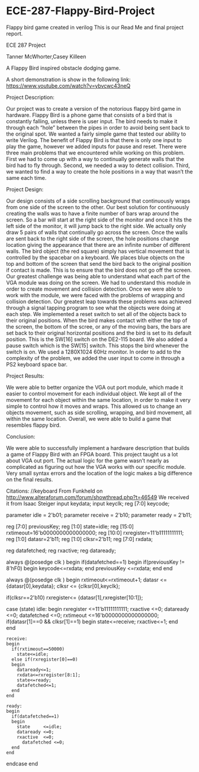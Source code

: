 # ECE-287-Flappy-Bird-Project
Flappy bird game created in verilog
This is our Read Me and final project report.

ECE 287 Project

Tanner McWhorter,Casey Killeen

A Flappy Bird inspired obstacle dodging game.

A short demonstration is show in the following link:
https://www.youtube.com/watch?v=ybvcwc43neQ

Project Description:

Our project was to create a version of the notorious flappy bird game in hardware. Flappy Bird is a phone game that consists of a bird that is constantly falling, unless there is user input. The bird needs to make it through each “hole” between the pipes in order to avoid being sent back to the original spot. We wanted a fairly simple game that tested our ability to write Verilog. The benefit of Flappy Bird is that there is only one input to play the game, however we added inputs for pause and reset. There were three main problems that we encountered while working on this problem. First we had to come up with a way to continually generate walls that the bird had to fly through. Second, we needed a way to detect collision. Third, we wanted to find a way to create the hole positions in a way that wasn’t the same each time. 

Project Design:

Our design consists of a side scrolling background that continuously wraps from one side of the screen to the other. Our best solution for continuously creating the walls was to have a finite number of bars wrap around the screen. So a bar will start at the right side of the monitor and once it hits the left side of the monitor, it will jump back to the right side. We actually only draw 5 pairs of walls that continually go across the screen. Once the walls are sent back to the right side of the screen, the hole positions change location giving the appearance that there are an infinite  number of different walls. The bird object (the red square) simply has vertical movement that is controlled by the spacebar on a keyboard. We places blue objects on the top and bottom of the screen that send the bird back to the original position if contact is made. This is to ensure that the bird does not go off the screen. Our greatest challenge was being able to understand what each part of the VGA module was doing on the screen. We had to understand this module in order to create movement and collision detection.  Once we were able to work with the module, we were faced with the problems of wrapping and collision detection. Our greatest leap towards these problems was achieved through a signal tapping program to see what the objects were doing at each step. We implemented a reset switch to set all of the objects back to their original positions. When the bird makes contact with either the top of the screen, the bottom of the scree, or any of the moving bars, the bars are set back to their original horizontal positions and the bird is set to its default position. This is the SW[16] switch on the DE2-115 board. We also added a pause switch which is the SW[15] switch. This stops the bird whenever the switch is on. We used a 1280X1024 60Hz monitor. In order to add to the complexity of the problem, we added the user input to come in through a PS2 keyboard space bar.

Project Results:

We were able to better organize the VGA out port module, which made it easier to control movement for each individual object. We kept all of the movement for each object within the same location, in order to make it very simple to control how it moves and wraps.
This allowed us to change an objects movement, such as side scrolling, wrapping, and bird movement, all within the same location. Overall, we were able to build a game that resembles flappy bird.

Conclusion:

We were able to successfully implement a hardware description that builds a game of Flappy Bird with an FPGA board. This project taught us a lot about VGA out port. The actual logic for the game wasn’t nearly as complicated as figuring out how the VGA works with our specific module. Very small syntax errors and the location of the logic makes a big difference on the final results.

Citations:
//keyboard
From Funkheld on http://www.alteraforum.com/forum/showthread.php?t=46549
We received it from Isaac Steiger
  input keydata;
  input keyclk;
  reg [7:0] keycode;

parameter idle    = 2'b01;
parameter receive = 2'b10;
parameter ready   = 2'b11;

reg [7:0] previousKey; 
reg [1:0]  state=idle;
reg [15:0] rxtimeout=16'b0000000000000000;
reg [10:0] rxregister=11'b11111111111;
reg [1:0]  datasr=2'b11;
reg [1:0]  clksr=2'b11;
reg [7:0]  rxdata;


reg datafetched;
reg rxactive;
reg dataready;

always @(posedge clk ) 
begin 
  if(datafetched==1)
  begin
  	 if(previousKey != 8'hF0)
	 begin 
		keycode<=rxdata;
    end
	 previousKey <=rxdata;
  end
end  
  
always @(posedge clk ) 
begin 
  rxtimeout<=rxtimeout+1;
  datasr <= {datasr[0],keydata};
  clksr  <= {clksr[0],keyclk};


  if(clksr==2'b10)
    rxregister<= {datasr[1],rxregister[10:1]};


  case (state) 
    idle: 
    begin
      rxregister <=11'b11111111111;
      rxactive   <=0;
      dataready  <=0;
		datafetched <=0;
      rxtimeout  <=16'b0000000000000000;
      if(datasr[1]==0 && clksr[1]==1)
      begin
        state<=receive;
        rxactive<=1;
      end   
    end
    
    receive:
    begin
      if(rxtimeout==50000)
        state<=idle;
      else if(rxregister[0]==0)
      begin
        dataready<=1;
        rxdata<=rxregister[8:1];
        state<=ready;
        datafetched<=1;
      end
    end
    
    ready: 
    begin
      if(datafetched==1)
      begin
        state     <=idle;
        dataready <=0;
        rxactive  <=0;
		  datafetched <=0;
      end  
    end  
  endcase
end 



